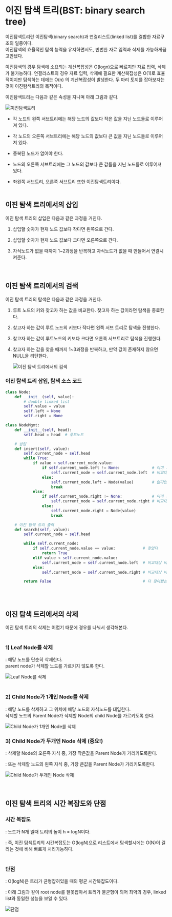 # 이진 탐색 트리(BST: binary search tree)

이진탐색트리란 이진탐색(binary search)과 연결리스트(linked list)를 결합한 자료구조의 일종이다.    
이진탐색의 효율적인 탐색 능력을 유지하면서도, 빈번한 자료 입력과 삭제를 가능하게끔 고안됐다.   

이진탐색의 경우 탐색에 소요되는 계산복잡성은 O(logn)으로 빠르지만 자료 입력, 삭제가 불가능하다.   연결리스트의 경우 자료 입력, 삭제에 필요한 계산복잡성은 O(1)로 효율적이지만 탐색하는 데에는 O(n)
의 계산복잡성이 발생한다. 두 마리 토끼를 잡아보자는 것이 이진탐색트리의 목적이다.  

이진탐색트리는 다음과 같은 속성을 지니며 아래 그림과 같다.  

![이진탐색트리](https://i.imgur.com/nCYjtI7.png)  

- 각 노드의 왼쪽 서브트리에는 해당 노드의 값보다 작은 값을 지닌 노드들로 이루어져 있다.

- 각 노드의 오른쪽 서브트리에는 해당 노드의 값보다 큰 값을 지닌 노드들로 이루어져 있다.

- 중복된 노드가 없어야 한다.

- 노드의 오른쪽 서브트리에는 그 노드의 값보다 큰 값들을 지닌 노드들로 이루어져 있다.  

- 좌왼쪽 서브트리, 오른쪽 서브트리 또한 이진탐색트리이다.
<br><br>


## 이진 탐색 트리에서의 삽입

이진 탐색 트리의 삽입은 다음과 같은 과정을 거친다.  

1. 삽입할 숫자가 현재 노드 값보다 작다면 왼쪽으로 간다.

2. 삽입할 숫자가 현재 노드 값보다 크다면 오른쪽으로 간다.

3. 자식노드가 없을 때까지 1~2과정을 반복하고 자식노드가 없을 때 만들어서 연결시켜준다.  
<br><br>


## 이진 탐색 트리에서의 검색

이진 탐색 트리의 탐색은 다음과 같은 과정을 거친다.

1. 루트 노드의 키와 찾고자 하는 값을 비교한다. 찾고자 하는 값이라면 탐색을 종료한다.  

2. 찾고자 하는 값이 루트 노드의 키보다 작다면 왼쪽 서브 트리로 탐색을 진행한다.  

3. 찾고자 하는 값이 루트노드의 키보다 크다면 오른쪽 서브트리로 탐색을 진행한다. 

4. 찾고자 하는 값을 찾을 때까지 1~3과정을 반복하고, 만약 값이 존재하지 않으면 NULL을 리턴한다.   

    ![이진 탐색 트리에서의 검색](https://blog.kakaocdn.net/dn/pEBxn/btq9ReoXZUX/7zobmK5yQPPupKqGRgdHcK/img.png)  

### 이진 탐색 트리 삽입, 탐색 소스 코드

```python
class Node:
    def __init__(self, value):
        # double linked list
        self.value = value
        self.left = None
        self.right = None

class NodeMgmt:
    def __init__(self, head):
        self.head = head  # 루트노드

    # 삽입
    def insert(self, value):
        self.current_node = self.head
        while True:
            if value < self.current_node.value:
                if self.current_node.left != None:              # 이미 가지고 있다면
                    self.current_node = self.current_node.left  # 비교대상을 바꾼다.
                else:
                    self.current_node.left = Node(value)        # 없다면 새로 만들어 연결시킨다.
                    break
            else:
                if self.current_node.right != None:             # 이미 가지고 있다면
                    self.current_node = self.current_node.right # 비교대상을 바꾼다.
                else:
                    self.current_node.right = Node(value)
                    break

    # 이진 탐색 트리 출력
    def search(self, value):
        self.current_node = self.head

        while self.current_node:
            if self.current_node.value == value:            # 찾았다
                return True
            elif value < self.current_node.value:
                self.current_node = self.current_node.left  # 비교대상 바꾸기
            else:
                self.current_node = self.current_node.right # 비교대상 바꾸기

        return False                                        # 다 찾아봤는데 없다.
```  
<br><br>


## 이진 탐색 트리에서의 삭제

이진 탐색 트리의 삭제는 어렵기 때문에 경우를 나눠서 생각해본다.  
<br>

### 1) Leaf Node를 삭제
: 해당 노드를 단순히 삭제한다.  
 parent node가 삭제할 노드를 가르키지 않도록 한다.  

![Leaf Node를 삭제](https://img1.daumcdn.net/thumb/R1280x0/?scode=mtistory2&fname=https%3A%2F%2Fblog.kakaocdn.net%2Fdn%2FqMrWc%2Fbtq7P7Slq4l%2FlRkicc6hxj1orWDDpluR5K%2Fimg.png)  
<br>

### 2) Child Node가 1개인 Node를 삭제
 : 해당 노드를 삭제하고 그 위치에 해당 노드의 자식노드를 대입한다.  
 삭제할 노드의 Parent Node가 삭제할 Node의 child Node를 가르키도록 한다.  

 ![Child Node가 1개인 Node를 삭제](https://img1.daumcdn.net/thumb/R1280x0/?scode=mtistory2&fname=https%3A%2F%2Fblog.kakaocdn.net%2Fdn%2Fdwg5Un%2Fbtq7Nx5jN0d%2FLh5FxDewXXbsgzzftV4gd0%2Fimg.png)
<br>

### 3) Child Node가 두개인 Node 삭제 **(중요!)**
: 삭제할 Node의 오른족 자식 중, 가장 작은값을 Parent Node가 가리키도록한다.  

: 또는 삭제할 노드의 왼쪽 자식 중, 가장 큰값을 Parent Node가 가리키도록한다.  

![Child Node가 두개인 Node 삭제](https://img1.daumcdn.net/thumb/R1280x0/?scode=mtistory2&fname=https%3A%2F%2Fblog.kakaocdn.net%2Fdn%2FQvawq%2Fbtq7Q9vdTdF%2F5egBwdal3finEfZIY0tSwk%2Fimg.png)    
<br><br>


## 이진 탐색 트리의 시간 복잡도와 단점

### 시간 복잡도

: 노드가 N개 일때 트리의 높이 h = logN이다.

: 즉, 이진 탐색트리의 시간복잡도는 O(logN)으로 리스트에서 탐색할시에는 O(N)이 걸리는 것에 비해 빠르게 처리가능하다.  
<br>

### 단점

: O(logN)은 트리가 균형잡혀있을 때의 평균 시간복잡도이다.

: 아래 그림과 같이 root node를 잘못잡아서 트리가 불균형이 되어 최악의 경우, linked list와 동일한 성능을 보일 수 있다.

![단점](https://img1.daumcdn.net/thumb/R1280x0/?scode=mtistory2&fname=https%3A%2F%2Fblog.kakaocdn.net%2Fdn%2FU1glI%2Fbtq7PM8MjSe%2FiKMvziN6xWY2XiEkN2kuM0%2Fimg.png)